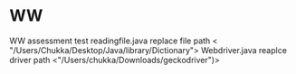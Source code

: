 # WW
WW assessment test
 readingfile.java replace file path < "/Users/Chukka/Desktop/Java/library/Dictionary">
 Webdriver.java reaplce driver path <"/Users/chukka/Downloads/geckodriver")>
